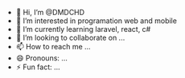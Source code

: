 - 👋 Hi, I’m @DMDCHD
- 👀 I’m interested in programation web and mobile
- 🌱 I’m currently learning laravel, react, c#
- 💞️ I’m looking to collaborate on ...
- 📫 How to reach me ...
- 😄 Pronouns: ...
- ⚡ Fun fact: ...

<!---
DMDCHD/DMDCHD is a ✨ special ✨ repository because its `README.md` (this file) appears on your GitHub profile.
You can click the Preview link to take a look at your changes.
--->
